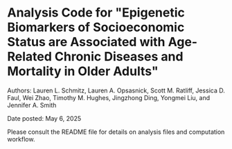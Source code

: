 # Analysis Code for "Epigenetic Biomarkers of Socioeconomic Status are Associated with Age-Related Chronic Diseases and Mortality in Older Adults"
Authors: Lauren L. Schmitz, Lauren A. Opsasnick, Scott M. Ratliff, Jessica D. Faul, Wei Zhao, Timothy M. Hughes, Jingzhong Ding, Yongmei Liu, and Jennifer A. Smith

Date posted: May 6, 2025

Please consult the README file for details on analysis files and computation workflow. 
